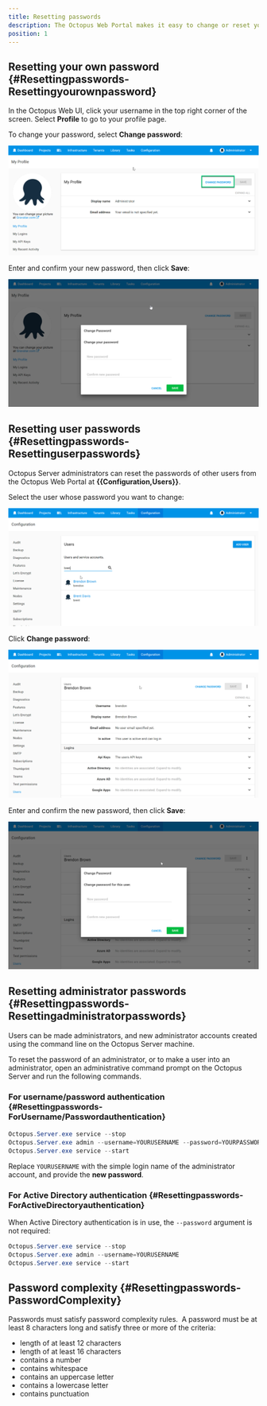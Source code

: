 ```yaml
---
title: Resetting passwords
description: The Octopus Web Portal makes it easy to change or reset your password.
position: 1
---
```


## Resetting your own password {#Resettingpasswords-Resettingyourownpassword}

In the Octopus Web UI, click your username in the top right corner of the screen. Select **Profile** to go to your profile page.

To change your password, select **Change password**:

![](images/change-pwd.png)

Enter and confirm your new password, then click **Save**:

![](images/enter-new-pwd.png)

## Resetting user passwords {#Resettingpasswords-Resettinguserpasswords}

Octopus Server administrators can reset the passwords of other users from the Octopus Web Portal at **{{Configuration,Users}}**.

Select the user whose password you want to change:

![](images/select-user.png)

Click **Change password**:

![](images/other-user-change-pwd.png)

Enter and confirm the new password, then click **Save**:

![](images/other-user-enter-new-pwd.png)

## Resetting administrator passwords {#Resettingpasswords-Resettingadministratorpasswords}

Users can be made administrators, and new administrator accounts created using the command line on the Octopus Server machine.

To reset the password of an administrator, or to make a user into an administrator, open an administrative command prompt on the Octopus Server and run the following commands.

### For username/password authentication {#Resettingpasswords-ForUsername/Passwordauthentication}

```powershell
Octopus.Server.exe service --stop
Octopus.Server.exe admin --username=YOURUSERNAME --password=YOURPASSWORD
Octopus.Server.exe service --start
```

Replace `YOURUSERNAME` with the simple login name of the administrator account, and provide the **new password**.

### For Active Directory authentication {#Resettingpasswords-ForActiveDirectoryauthentication}

When Active Directory authentication is in use, the `--password` argument is not required:

```powershell
Octopus.Server.exe service --stop
Octopus.Server.exe admin --username=YOURUSERNAME
Octopus.Server.exe service --start
```

## Password complexity {#Resettingpasswords-PasswordComplexity}

Passwords must satisfy password complexity rules.  A password must be at least 8 characters long and satisfy three or more of the criteria:

- length of at least 12 characters
- length of at least 16 characters
- contains a number
- contains whitespace
- contains an uppercase letter
- contains a lowercase letter
- contains punctuation
